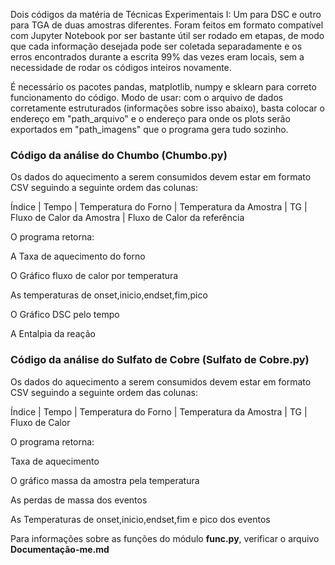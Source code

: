   Dois códigos da matéria de Técnicas Experimentais I: Um para DSC e outro para TGA de duas amostras diferentes. Foram feitos em formato compatível com Jupyter Notebook por ser bastante útil ser rodado em etapas, de modo que cada informação desejada pode ser coletada separadamente e os erros encontrados durante a escrita 99% das vezes eram locais, sem a necessidade de rodar os códigos inteiros novamente.

  É necessário os pacotes pandas, matplotlib, numpy e sklearn para correto funcionamento do código. Modo de usar: com o arquivo de dados corretamente estruturados (informações sobre isso abaixo), basta colocar o endereço em "path_arquivo" e o endereço para onde os plots serão exportados em "path_imagens" que o programa gera tudo sozinho.

### **Código da análise do Chumbo (Chumbo.py)**
  Os dados do aquecimento a serem consumidos devem estar em formato CSV seguindo a seguinte ordem das colunas:

  Índice | Tempo | Temperatura do Forno | Temperatura da Amostra | TG | Fluxo de Calor da Amostra | Fluxo de Calor da referência

  O programa retorna:

  A Taxa de aquecimento do forno
  
  O Gráfico fluxo de calor por temperatura
  
  As temperaturas de onset,inicio,endset,fim,pico
  
  O Gráfico DSC pelo tempo
  
  A Entalpia da reação

### **Código da análise do Sulfato de Cobre (Sulfato de Cobre.py)**
  Os dados do aquecimento a serem consumidos devem estar em formato CSV seguindo a seguinte ordem das colunas:

  Índice | Tempo | Temperatura do Forno | Temperatura da Amostra | TG | Fluxo de Calor

  O programa retorna:

  Taxa de aquecimento
  
  O gráfico massa da amostra pela temperatura
  
  As perdas de massa dos eventos
  
  As Temperaturas de onset,inicio,endset,fim e pico dos eventos
  
  
  Para informações sobre as funções do módulo __func.py__, verificar o arquivo __Documentação-me.md__

